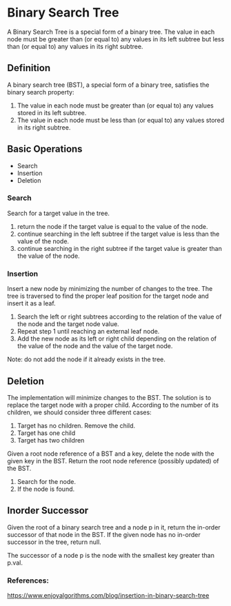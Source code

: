 # Binary Search Tree 

A Binary Search Tree is a special form of a binary tree. The value in each node must be greater than (or equal to) any values in its left subtree but less than (or equal to) any values in its right subtree.


## Definition

A binary search tree (BST), a special form of a binary tree, satisfies the binary search property:

1. The value in each node must be greater than (or equal to) any values stored in its left subtree.
2. The value in each node must be less than (or equal to) any values stored in its right subtree.


## Basic Operations 

- Search
- Insertion
- Deletion

### Search

Search for a target value in the tree. 

1. return the node if the target value is equal to the value of the node.
2. continue searching in the left subtree if the target value is less than the value of the node.
3. continue searching in the right subtree if the target value is greater than the value of the node.


### Insertion 

Insert a new node by minimizing the number of changes to the tree. The tree is traversed to find the proper leaf position for the target node and insert it as a leaf.

1. Search the left or right subtrees according to the relation of the value of the node and the target node value.
2. Repeat step 1 until reaching an external leaf node.
3. Add the new node as its left or right child depending on the relation of the value of the node and the value of the target node.

Note: do not add the node if it already exists in the tree.


## Deletion

The implementation will minimize changes to the BST. The solution is to replace the target node with a proper child. According to the number of its children, we should consider three different cases:

1. Target has no children. Remove the child.
2. Target has one child 
3. Target has two children


Given a root node reference of a BST and a key, delete the node with the given key in the BST. Return the root node reference (possibly updated) of the BST.

1. Search for the node.
2. If the node is found.


## Inorder Successor 

Given the root of a binary search tree and a node p in it, return the in-order successor of that node in the BST. If the given node has no in-order successor in the tree, return null.

The successor of a node p is the node with the smallest key greater than p.val.



### References:

https://www.enjoyalgorithms.com/blog/insertion-in-binary-search-tree



